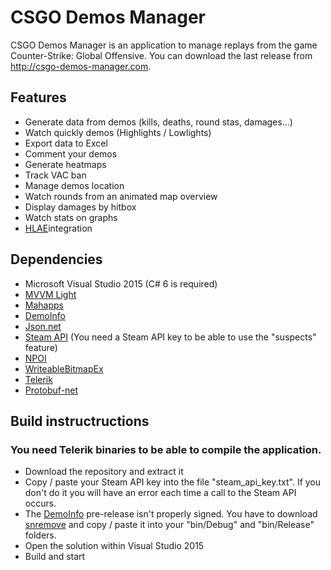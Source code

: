# CSGO Demos Manager #

CSGO Demos Manager is an application to manage replays from the game Counter-Strike: Global Offensive.
You can download the last release from http://csgo-demos-manager.com.

## Features ##
- Generate data from demos (kills, deaths, round stas, damages...)
- Watch quickly demos (Highlights / Lowlights)
- Export data to Excel
- Comment your demos
- Generate heatmaps
- Track VAC ban
- Manage demos location
- Watch rounds from an animated map overview
- Display damages by hitbox
- Watch stats on graphs
- [HLAE](https://github.com/ripieces/advancedfx/wiki/Half-Life-Advanced-Effects)integration

## Dependencies ##

* Microsoft Visual Studio 2015 (C# 6 is required)
* [MVVM Light](https://mvvmlight.codeplex.com/)
* [Mahapps](https://github.com/MahApps/MahApps.Metro)
* [DemoInfo](https://github.com/EHVAG/demoinfo)
* [Json.net](https://github.com/JamesNK/Newtonsoft.Json)
* [Steam API](http://steamcommunity.com/dev) (You need a Steam API key to be able to use the "suspects" feature)
* [NPOI](https://github.com/tonyqus/npoi)
* [WriteableBitmapEx](http://writeablebitmapex.codeplex.com/)
* [Telerik](http://www.telerik.com/products/wpf/overview.aspx)
* [Protobuf-net](https://github.com/mgravell/protobuf-net)

## Build instructructions ##

### You need Telerik binaries to be able to compile the application.

* Download the repository and extract it
* Copy / paste your Steam API key into the file "steam_api_key.txt". If you don't do it you will have an error each time a call to the Steam API occurs.
* The [DemoInfo](https://github.com/EHVAG/demoinfo) pre-release isn't properly signed. You have to download [snremove](http://www.nirsoft.net/dot_net_tools/strong_name_remove.html) and copy / paste it into your "bin/Debug" and "bin/Release" folders.
* Open the solution within Visual Studio 2015
* Build and start
